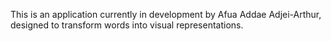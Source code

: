 This is an application currently in development by Afua Addae Adjei-Arthur, designed to transform words into visual representations.
